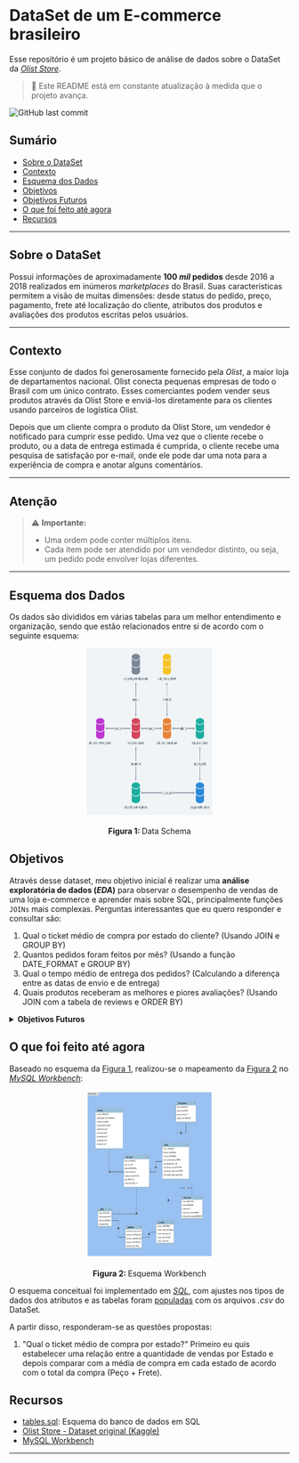 # DataSet de um E-commerce brasileiro
Esse repositório é um projeto básico de análise de dados sobre o DataSet da [_Olist Store_](https://www.olist.com/). 
> 🚧 Este README está em constante atualização à medida que o projeto avança.

![GitHub last commit](https://img.shields.io/github/last-commit/marcoagmp/olist_ecommerce)

## Sumário

- [Sobre o DataSet](#sobre-o-dataset)
- [Contexto](#contexto)
- [Esquema dos Dados](#esquema-dos-dados)
- [Objetivos](#objetivos)
- [Objetivos Futuros](#objetivos-futuros)
- [O que foi feito até agora](#o-que-foi-feito-até-agora)
- [Recursos](#recursos)

---

## Sobre o DataSet

Possui informações de aproximadamente **100 _mil_ pedidos** desde 2016 a 2018 realizados em inúmeros _marketplaces_ do Brasil. Suas características permitem a visão de muitas dimensões: desde status do pedido, preço, pagamento, frete até localização do cliente, atributos dos produtos e avaliações dos produtos escritas pelos usuários.

---
## Contexto

Esse conjunto de dados foi generosamente fornecido pela _Olist_, a maior loja de departamentos nacional. Olist conecta pequenas empresas de todo o Brasil com um único contrato. Esses comerciantes podem vender seus produtos através da Olist Store e enviá-los diretamente para os clientes usando parceiros de logística Olist. 

Depois que um cliente compra o produto da Olist Store, um vendedor é notificado para cumprir esse pedido. Uma vez que o cliente recebe o produto, ou a data de entrega estimada é cumprida, o cliente recebe uma pesquisa de satisfação por e-mail, onde ele pode dar uma nota para a experiência de compra e anotar alguns comentários.

---

## Atenção

> ⚠️ **Importante:**  
> - Uma ordem pode conter múltiplos itens.
> - Cada item pode ser atendido por um vendedor distinto, ou seja, um pedido pode envolver lojas diferentes.

---
## Esquema dos Dados

Os dados são divididos em várias tabelas para um melhor entendimento e organização, sendo que estão relacionados entre si de acordo com o seguinte esquema:  

<div align="center">
  <img src="HRhd2Y0.png" alt="Data_Schema" height="300px" , width="45%" />
  <div align="center">
    <br>
    <b>Figura 1: </b> Data Schema
  </div>
</div>

## Objetivos

Através desse dataset, meu objetivo inicial é realizar uma **análise exploratória de dados (_EDA_)** para observar o desempenho de vendas de uma loja e-commerce e aprender mais sobre SQL, principalmente funções `JOINs` mais complexas. Perguntas interessantes que eu quero responder e consultar são:

1. Qual o ticket médio de compra por estado do cliente? (Usando JOIN e GROUP BY)
2. Quantos pedidos foram feitos por mês? (Usando a função DATE_FORMAT e GROUP BY)
3. Qual o tempo médio de entrega dos pedidos? (Calculando a diferença entre as datas de envio e de entrega)
4. Quais produtos receberam as melhores e piores avaliações? (Usando JOIN com a tabela de reviews e ORDER BY)

<details>
  <summary><strong>Objetivos Futuros</strong></summary>

  Após a etapa inicial de limpeza e manipulação dos dados, os próximos passos incluem:

  - Análises avançadas, como _clustering_ (agrupamento de clientes, produtos ou vendedores)
  - Criação de dashboards interativos
  - Aplicação de métodos de machine learning para previsão de vendas e churn
  - Otimização de processos logísticos com base nos dados coletados
</details>

## O que foi feito até agora

Baseado no esquema da [Figura 1](HRhd2Y0.png), realizou-se o mapeamento da [Figura 2](Olist_ecommerce.png) no [_MySQL Workbench_](https://www.mysql.com/products/workbench/): 

<div align="center">
  <img src="Olist_ecommerce.png" alt="Esquema Workbench" height="300px" , width="45%" />
  <div align="center">
    <br>
    <b>Figura 2: </b> Esquema Workbench
  </div>
</div>

O esquema conceitual foi implementado em [_SQL_](tables.sql), com ajustes nos tipos de dados dos atributos e as tabelas foram [populadas](insert_into_tables.sql) com os arquivos _.csv_ do DataSet. 

A partir disso, responderam-se as questões propostas: 
1. "Qual o ticket médio de compra por estado?"
Primeiro eu quis estabelecer uma relação entre a quantidade de vendas por Estado e depois comparar com a média de compra em cada estado de acordo com o total da compra (Peço + Frete).

## Recursos

- [tables.sql](tables.sql): Esquema do banco de dados em SQL
- [Olist Store - Dataset original (Kaggle)](https://www.kaggle.com/datasets/olistbr/brazilian-ecommerce)
- [MySQL Workbench](https://www.mysql.com/products/workbench/)

---
